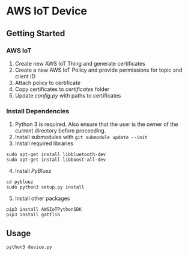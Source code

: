 # AWS IoT Device

## Getting Started
### AWS IoT
1. Create new AWS IoT Thing and generate certificates
2. Create a new AWS IoT Policy and provide permissions for topic and client ID
3. Attach policy to certificate
3. Copy certificates to *certificates* folder
4. Update *config.py* with paths to certificates

### Install Dependencies
1. Python 3 is required. Also ensure that the user is the owner of the current directory before proceeding.
2. Install submodules with `git submodule update --init`
3. Install required libraries
```
sudo apt-get install libbluetooth-dev
sudo apt-get install libboost-all-dev
```
4. Install *PyBluez*
```
cd pybluez
sudo python3 setup.py install
```
5. Install other packages
```
pip3 install AWSIoTPythonSDK
pip3 install gattlib
```

## Usage
`python3 device.py`

